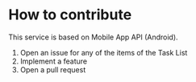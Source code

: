 # How to contribute
This service is based on Mobile App API (Android).
1. Open an issue for any of the items of the Task List
2. Implement a feature
3. Open a pull request
